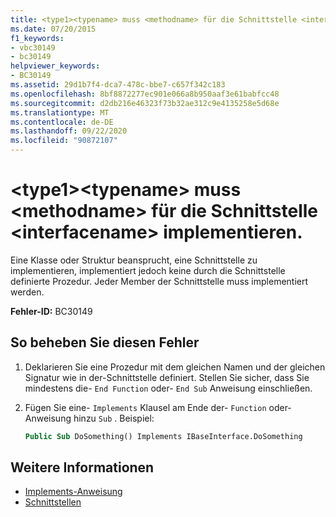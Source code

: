 ```yaml
---
title: <type1><typename> muss <methodname> für die Schnittstelle <interfacename> implementieren.
ms.date: 07/20/2015
f1_keywords:
- vbc30149
- bc30149
helpviewer_keywords:
- BC30149
ms.assetid: 29d1b7f4-dca7-478c-bbe7-c657f342c183
ms.openlocfilehash: 8bf8872277ec901e066a8b950aaf3e61babfcc48
ms.sourcegitcommit: d2db216e46323f73b32ae312c9e4135258e5d68e
ms.translationtype: MT
ms.contentlocale: de-DE
ms.lasthandoff: 09/22/2020
ms.locfileid: "90872107"
---
```

# <a name="type1typename-must-implement-methodname-for-interface-interfacename"></a>\<type1>\<typename> muss \<methodname> für die Schnittstelle \<interfacename> implementieren.

Eine Klasse oder Struktur beansprucht, eine Schnittstelle zu implementieren, implementiert jedoch keine durch die Schnittstelle definierte Prozedur. Jeder Member der Schnittstelle muss implementiert werden.  
  
 **Fehler-ID:** BC30149  
  
## <a name="to-correct-this-error"></a>So beheben Sie diesen Fehler  
  
1. Deklarieren Sie eine Prozedur mit dem gleichen Namen und der gleichen Signatur wie in der-Schnittstelle definiert. Stellen Sie sicher, dass Sie mindestens die- `End Function` oder- `End Sub` Anweisung einschließen.  
  
2. Fügen Sie eine- `Implements` Klausel am Ende der- `Function` oder-Anweisung hinzu `Sub` . Beispiel:  
  
    ```vb  
    Public Sub DoSomething() Implements IBaseInterface.DoSomething  
    ```  
  
## <a name="see-also"></a>Weitere Informationen

- [Implements-Anweisung](../statements/implements-statement.md)
- [Schnittstellen](../../programming-guide/language-features/interfaces/index.md)
